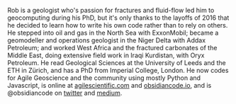 Rob is a geologist who's passion for fractures and fluid-flow led him to geocomputing during his PhD, but it's only thanks to the layoffs of 2016 that he decided to learn how to write his own code rather than to rely on others. He stepped into oil and gas in the North Sea with ExxonMobil; became a geomodeller and operations geologist in the Niger Delta with Addax Petroleum; and worked West Africa and the fractured carbonates of the Middle East, doing extensive field work in Iraqi Kurdistan, with Oryx Petroleum. He read Geological Sciences at the University of Leeds and the ETH in Zürich, and has a PhD from Imperial College, London. He now codes for Agile Geoscience and the community using mostly Python and Javascript, is online at [agilescientific.com](https://agilescientific.com/) and [obsidiancode.io](https://obsidiancode.io/), and is @obsidiancode on [twitter](https://twitter.com/obsidiancode) and [medium](https://medium.com/@obsidiancode).